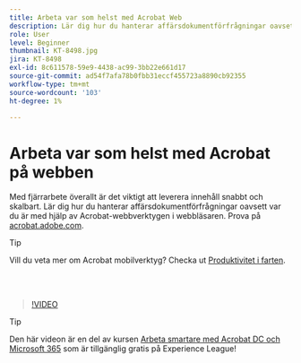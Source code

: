 ```yaml
---
title: Arbeta var som helst med Acrobat Web
description: Lär dig hur du hanterar affärsdokumentförfrågningar oavsett var du är med hjälp av Acrobat-webbverktygen i webbläsaren
role: User
level: Beginner
thumbnail: KT-8498.jpg
jira: KT-8498
exl-id: 8c611578-59e9-4438-ac99-3bb22e661d17
source-git-commit: ad54f7afa78b0fbb31eccf455723a8890cb92355
workflow-type: tm+mt
source-wordcount: '103'
ht-degree: 1%

---
```


# Arbeta var som helst med Acrobat på webben

Med fjärrarbete överallt är det viktigt att leverera innehåll snabbt och skalbart. Lär dig hur du hanterar affärsdokumentförfrågningar oavsett var du är med hjälp av Acrobat-webbverktygen i webbläsaren. Prova på [acrobat.adobe.com](https://acrobat.adobe.com/se/sv).

>[!TIP]
>
>Vill du veta mer om Acrobat mobilverktyg? Checka ut [Produktivitet i farten](productivity.md).

<br> 

>[!VIDEO](https://video.tv.adobe.com/v/337436?quality=12&learn=on&hidetitle=true)

>[!TIP]
>
>Den här videon är en del av kursen [Arbeta smartare med Acrobat DC och Microsoft 365](https://experienceleague.adobe.com/?recommended=Acrobat-U-1-2021.microsoft365) som är tillgänglig gratis på Experience League!
